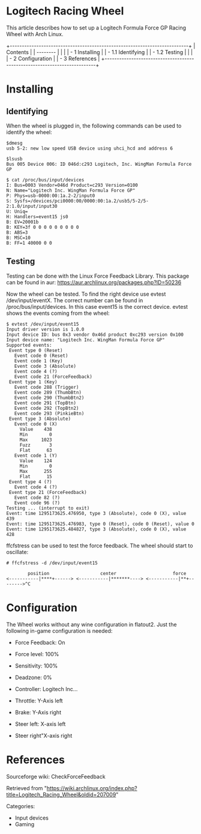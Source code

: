 Logitech Racing Wheel
=====================

  
 This article describes how to set up a Logitech Formula Force GP Racing
Wheel with Arch Linux.

+--------------------------------------------------------------------------+
| Contents                                                                 |
| --------                                                                 |
|                                                                          |
| -   1 Installing                                                         |
|     -   1.1 Identifying                                                  |
|     -   1.2 Testing                                                      |
|                                                                          |
| -   2 Configuration                                                      |
| -   3 References                                                         |
+--------------------------------------------------------------------------+

Installing
==========

Identifying
-----------

When the wheel is plugged in, the following commands can be used to
identify the wheel:

    $dmesg
    usb 5-2: new low speed USB device using uhci_hcd and address 6

    $lsusb
    Bus 005 Device 006: ID 046d:c293 Logitech, Inc. WingMan Formula Force GP

    $ cat /proc/bus/input/devices
    I: Bus=0003 Vendor=046d Product=c293 Version=0100
    N: Name="Logitech Inc. WingMan Formula Force GP"
    P: Phys=usb-0000:00:1a.2-2/input0
    S: Sysfs=/devices/pci0000:00/0000:00:1a.2/usb5/5-2/5-2:1.0/input/input30
    U: Uniq=
    H: Handlers=event15 js0 
    B: EV=20001b
    B: KEY=3f 0 0 0 0 0 0 0 0 0
    B: ABS=3
    B: MSC=10
    B: FF=1 40000 0 0

Testing
-------

Testing can be done with the Linux Force Feedback Library. This package
can be found in aur: https://aur.archlinux.org/packages.php?ID=50236

Now the wheel can be tested. To find the right device use evtest
/dev/input/eventX. The correct number can be found in
/proc/bus/input/devices. In this case event15 is the correct device.
evtest shows the events coming from the wheel:

    $ evtest /dev/input/event15
    Input driver version is 1.0.0
    Input device ID: bus 0x3 vendor 0x46d product 0xc293 version 0x100
    Input device name: "Logitech Inc. WingMan Formula Force GP"
    Supported events:
     Event type 0 (Reset)
       Event code 0 (Reset)
       Event code 1 (Key)
       Event code 3 (Absolute)
       Event code 4 (?)
       Event code 21 (ForceFeedback)
     Event type 1 (Key)
       Event code 288 (Trigger)
       Event code 289 (ThumbBtn)
       Event code 290 (ThumbBtn2)
       Event code 291 (TopBtn)
       Event code 292 (TopBtn2)
       Event code 293 (PinkieBtn)
     Event type 3 (Absolute)
       Event code 0 (X)
         Value    438
         Min        0
         Max     1023
         Fuzz       3
         Flat      63
       Event code 1 (Y)
         Value    124
         Min        0
         Max      255
         Flat      15
     Event type 4 (?)
       Event code 4 (?)
     Event type 21 (ForceFeedback)
       Event code 82 (?)
       Event code 96 (?)
    Testing ... (interrupt to exit)
    Event: time 1295173625.476950, type 3 (Absolute), code 0 (X), value 439
    Event: time 1295173625.476983, type 0 (Reset), code 0 (Reset), value 0
    Event: time 1295173625.484827, type 3 (Absolute), code 0 (X), value 428

ffcfstress can be used to test the force feedback. The wheel should
start to oscillate:

    # ffcfstress -d /dev/input/event15

            position                   center                     force
    <-----------|****+------> <-----------|*******----> <-----------|**+-------->^C

Configuration
=============

The Wheel works without any wine configuration in flatout2. Just the
following in-game configuration is needed:

-   Force Feedback: On
-   Force level: 100%
-   Sensitivity: 100%
-   Deadzone: 0%
-   Controller: Logitech Inc...

-   Throttle: Y-Axis left
-   Brake: Y-Axis right
-   Steer left: X-axis left
-   Steer right"X-axis right

References
==========

Sourceforge wiki: CheckForceFeedback

Retrieved from
"https://wiki.archlinux.org/index.php?title=Logitech_Racing_Wheel&oldid=207009"

Categories:

-   Input devices
-   Gaming
